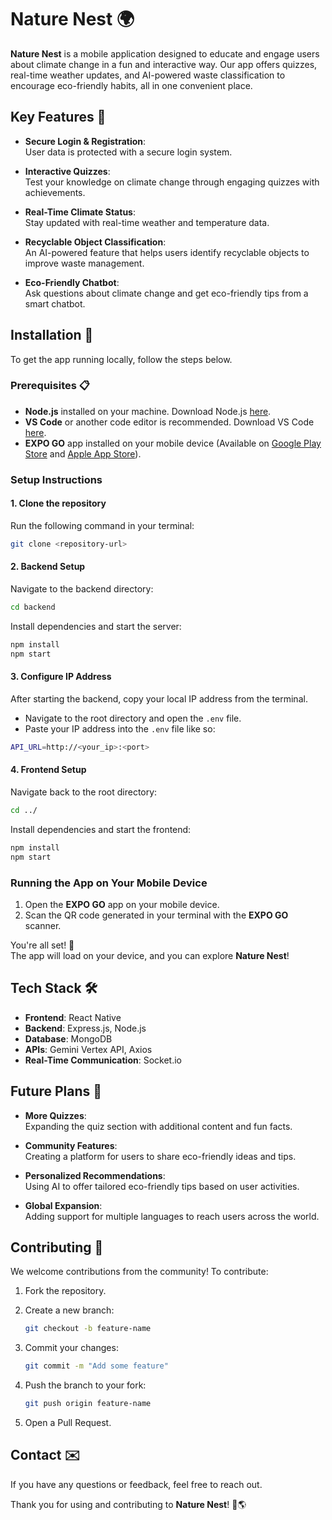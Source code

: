 
# Nature Nest 🌍

**Nature Nest** is a mobile application designed to educate and engage users about climate change in a fun and interactive way. Our app offers quizzes, real-time weather updates, and AI-powered waste classification to encourage eco-friendly habits, all in one convenient place.

## Key Features 🌟

- **Secure Login & Registration**:  
  User data is protected with a secure login system.
  
- **Interactive Quizzes**:  
  Test your knowledge on climate change through engaging quizzes with achievements.
  
- **Real-Time Climate Status**:  
  Stay updated with real-time weather and temperature data.
  
- **Recyclable Object Classification**:  
  An AI-powered feature that helps users identify recyclable objects to improve waste management.
  
- **Eco-Friendly Chatbot**:  
  Ask questions about climate change and get eco-friendly tips from a smart chatbot.

## Installation 🔧

To get the app running locally, follow the steps below.

### Prerequisites 📋

- **Node.js** installed on your machine. Download Node.js [here](https://nodejs.org/).
- **VS Code** or another code editor is recommended. Download VS Code [here](https://code.visualstudio.com/).
- **EXPO GO** app installed on your mobile device (Available on [Google Play Store](https://play.google.com/store/apps) and [Apple App Store](https://apps.apple.com/app/expo-go/id982107779)).

### Setup Instructions

#### 1. Clone the repository

Run the following command in your terminal:

```bash
git clone <repository-url>
```

#### 2. Backend Setup

Navigate to the backend directory:

```bash
cd backend
```

Install dependencies and start the server:

```bash
npm install
npm start
```

#### 3. Configure IP Address

After starting the backend, copy your local IP address from the terminal.

- Navigate to the root directory and open the `.env` file.
- Paste your IP address into the `.env` file like so:

```bash
API_URL=http://<your_ip>:<port>
```

#### 4. Frontend Setup

Navigate back to the root directory:

```bash
cd ../
```

Install dependencies and start the frontend:

```bash
npm install
npm start
```

### Running the App on Your Mobile Device

1. Open the **EXPO GO** app on your mobile device.
2. Scan the QR code generated in your terminal with the **EXPO GO** scanner.

You're all set! 🎉  
The app will load on your device, and you can explore **Nature Nest**!

## Tech Stack 🛠️

- **Frontend**: React Native
- **Backend**: Express.js, Node.js
- **Database**: MongoDB
- **APIs**: Gemini Vertex API, Axios
- **Real-Time Communication**: Socket.io

## Future Plans 🚀

- **More Quizzes**:  
  Expanding the quiz section with additional content and fun facts.

- **Community Features**:  
  Creating a platform for users to share eco-friendly ideas and tips.

- **Personalized Recommendations**:  
  Using AI to offer tailored eco-friendly tips based on user activities.

- **Global Expansion**:  
  Adding support for multiple languages to reach users across the world.

## Contributing 🤝

We welcome contributions from the community! To contribute:

1. Fork the repository.
2. Create a new branch:

   ```bash
   git checkout -b feature-name
   ```

3. Commit your changes:

   ```bash
   git commit -m "Add some feature"
   ```

4. Push the branch to your fork:

   ```bash
   git push origin feature-name
   ```

5. Open a Pull Request.

## Contact ✉️

If you have any questions or feedback, feel free to reach out.

Thank you for using and contributing to **Nature Nest**! 🌿🌎

